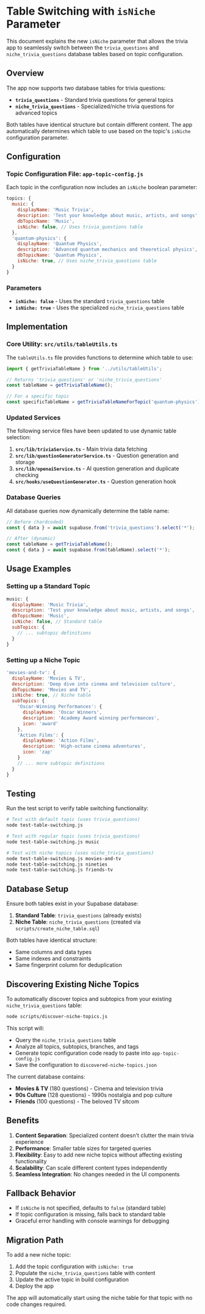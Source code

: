 # Table Switching with `isNiche` Parameter

This document explains the new `isNiche` parameter that allows the trivia app to seamlessly switch between the `trivia_questions` and `niche_trivia_questions` database tables based on topic configuration.

## Overview

The app now supports two database tables for trivia questions:
- **`trivia_questions`** - Standard trivia questions for general topics
- **`niche_trivia_questions`** - Specialized/niche trivia questions for advanced topics

Both tables have identical structure but contain different content. The app automatically determines which table to use based on the topic's `isNiche` configuration parameter.

## Configuration

### Topic Configuration File: `app-topic-config.js`

Each topic in the configuration now includes an `isNiche` boolean parameter:

```javascript
topics: {
  music: {
    displayName: 'Music Trivia',
    description: 'Test your knowledge about music, artists, and songs',
    dbTopicName: 'Music',
    isNiche: false, // Uses trivia_questions table
  },
  'quantum-physics': {
    displayName: 'Quantum Physics',
    description: 'Advanced quantum mechanics and theoretical physics',
    dbTopicName: 'Quantum Physics',
    isNiche: true, // Uses niche_trivia_questions table
  }
}
```

### Parameters

- **`isNiche: false`** - Uses the standard `trivia_questions` table
- **`isNiche: true`** - Uses the specialized `niche_trivia_questions` table

## Implementation

### Core Utility: `src/utils/tableUtils.ts`

The `tableUtils.ts` file provides functions to determine which table to use:

```typescript
import { getTriviaTableName } from '../utils/tableUtils';

// Returns 'trivia_questions' or 'niche_trivia_questions'
const tableName = getTriviaTableName();

// For a specific topic
const specificTableName = getTriviaTableNameForTopic('quantum-physics');
```

### Updated Services

The following service files have been updated to use dynamic table selection:

1. **`src/lib/triviaService.ts`** - Main trivia data fetching
2. **`src/lib/questionGeneratorService.ts`** - Question generation and storage
3. **`src/lib/openaiService.ts`** - AI question generation and duplicate checking
4. **`src/hooks/useQuestionGenerator.ts`** - Question generation hook

### Database Queries

All database queries now dynamically determine the table name:

```typescript
// Before (hardcoded)
const { data } = await supabase.from('trivia_questions').select('*');

// After (dynamic)
const tableName = getTriviaTableName();
const { data } = await supabase.from(tableName).select('*');
```

## Usage Examples

### Setting up a Standard Topic

```javascript
music: {
  displayName: 'Music Trivia',
  description: 'Test your knowledge about music, artists, and songs',
  dbTopicName: 'Music',
  isNiche: false, // Standard table
  subTopics: {
    // ... subtopic definitions
  }
}
```

### Setting up a Niche Topic

```javascript
'movies-and-tv': {
  displayName: 'Movies & TV',
  description: 'Deep dive into cinema and television culture',
  dbTopicName: 'Movies and TV',
  isNiche: true, // Niche table
  subTopics: {
    'Oscar-Winning Performances': {
      displayName: 'Oscar Winners',
      description: 'Academy Award winning performances',
      icon: 'award'
    },
    'Action Films': {
      displayName: 'Action Films',
      description: 'High-octane cinema adventures',
      icon: 'zap'
    }
    // ... more subtopic definitions
  }
}
```

## Testing

Run the test script to verify table switching functionality:

```bash
# Test with default topic (uses trivia_questions)
node test-table-switching.js

# Test with regular topic (uses trivia_questions)
node test-table-switching.js music

# Test with niche topics (uses niche_trivia_questions)
node test-table-switching.js movies-and-tv
node test-table-switching.js nineties
node test-table-switching.js friends-tv
```

## Database Setup

Ensure both tables exist in your Supabase database:

1. **Standard Table**: `trivia_questions` (already exists)
2. **Niche Table**: `niche_trivia_questions` (created via `scripts/create_niche_table.sql`)

Both tables have identical structure:
- Same columns and data types
- Same indexes and constraints
- Same fingerprint column for deduplication

## Discovering Existing Niche Topics

To automatically discover topics and subtopics from your existing `niche_trivia_questions` table:

```bash
node scripts/discover-niche-topics.js
```

This script will:
- Query the `niche_trivia_questions` table
- Analyze all topics, subtopics, branches, and tags
- Generate topic configuration code ready to paste into `app-topic-config.js`
- Save the configuration to `discovered-niche-topics.json`

The current database contains:
- **Movies & TV** (180 questions) - Cinema and television trivia
- **90s Culture** (128 questions) - 1990s nostalgia and pop culture
- **Friends** (100 questions) - The beloved TV sitcom

## Benefits

1. **Content Separation**: Specialized content doesn't clutter the main trivia experience
2. **Performance**: Smaller table sizes for targeted queries
3. **Flexibility**: Easy to add new niche topics without affecting existing functionality
4. **Scalability**: Can scale different content types independently
5. **Seamless Integration**: No changes needed in the UI components

## Fallback Behavior

- If `isNiche` is not specified, defaults to `false` (standard table)
- If topic configuration is missing, falls back to standard table
- Graceful error handling with console warnings for debugging

## Migration Path

To add a new niche topic:

1. Add the topic configuration with `isNiche: true`
2. Populate the `niche_trivia_questions` table with content
3. Update the active topic in build configuration
4. Deploy the app

The app will automatically start using the niche table for that topic with no code changes required. 